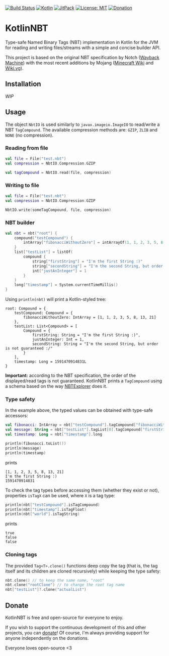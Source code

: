 [![Build Status](https://travis-ci.com/luizrcs/KotlinNBT.svg?branch=master)](https://travis-ci.com/luizrcs/KotlinNBT)
[![Kotlin](https://img.shields.io/badge/kotlin-1.5.20-green)](https://kotlinlang.org/)
[![JitPack](https://jitpack.io/v/luizrcs/KotlinNBT.svg)](https://jitpack.io/#luizrcs/KotlinNBT)
[![License: MIT](https://img.shields.io/github/license/luizrcs/KotlinNBT)](https://opensource.org/licenses/MIT)
[![Donation](https://img.shields.io/badge/donate-DonorBox-blue)](https://donorbox.org/luizrcs)

# KotlinNBT

Type-safe Named Binary Tags (NBT) implementation in Kotlin for the JVM for reading and writing files/streams with a
simple and concise builder API.

This project is based on the original NBT specification by Notch ([Wayback Machine][WebArchive]) with the most recent
additions by Mojang ([Minecraft Wiki][Gamepedia] and [Wiki.vg][WikiVG]).

## Installation

*WIP*

## Usage

The object `NbtIO` is used similarly to `javax.imageio.ImageIO` to read/write a NBT `TagCompound`. The available
compression methods are: `GZIP`, `ZLIB` and `NONE` (no compression).

### Reading from file

```kotlin
val file = File("test.nbt")
val compression = NbtIO.Compression.GZIP

val tagCompound = NbtIO.read(file, compression)
```

### Writing to file

```kotlin
val file = File("test.nbt")
val compression = NbtIO.Compression.GZIP

NbtIO.write(someTagCompound, file, compression)
```

### NBT builder

```kotlin
val nbt = nbt("root") {
	compound("testCompound") {
		intArray["fibonacciWithoutZero"] = intArrayOf(1, 1, 2, 3, 5, 8, 13, 21)
	}
	list["testList"] = listOf(
		compound {
			string["firstString"] = "I'm the first String :)"
			string["secondString"] = "I'm the second String, but order is not guaranteed :/"
			int["justAnInteger"] = 1
		}
	)
	long["timestamp"] = System.currentTimeMillis()
}
```

Using `println(nbt)` will print a Kotlin-styled tree:

```
root: Compound = {
    testCompound: Compound = {
        fibonacciWithoutZero: IntArray = [1, 1, 2, 3, 5, 8, 13, 21]
    },
    testList: List<Compound> = [
        Compound = {
            firstString: String = "I'm the first String :)",
            justAnInteger: Int = 1,
            secondString: String = "I'm the second String, but order is not guaranteed :/"
        }
    ],
    timestamp: Long = 1591470914831L
}
```

**Important:** according to the NBT specification, the order of the displayed/read tags is not guaranteed. KotlinNBT
prints a `TagCompound` using a schema based on the way [NBTExplorer][NBTExplorer] does it.

### Type safety

In the example above, the typed values can be obtained with type-safe accessors:

```kotlin
val fibonacci: IntArray = nbt["testCompound"].tagCompound["fibonacciWithoutZero"].intArray
val message: String = nbt["testList"].tagList[0].tagCompound["firstString"].string
val timestamp: Long = nbt["timestamp"].long

println(fibonacci.toList())
println(message)
println(timestamp)
``` 

prints

```
[1, 1, 2, 3, 5, 8, 13, 21]
I'm the first String :)
1591470914831
```

To check the tag types before accessing them (whether they exist or not), properties `isTagX` can be used, where `X` is
a tag type:

```kotlin
println(nbt["testCompound"].isTagCompound)
println(nbt["timestamp"].isTagFloat)
println(nbt["world"].isTagString)
```

prints

```
true
false
false
```

### Cloning tags

The provided `Tag<T>.clone()` functions deep copy the tag (that is, the tag itself and its children are cloned
recursively) while keeping the type safety:

```kotlin
nbt.clone() // to keep the same name, "root"
nbt.clone("rootClone") // to change the root tag name
nbt["testList"]?.clone("actualList")
```

## Donate

KotlinNBT is free and open-source for everyone to enjoy.

If you wish to support the continuous development of this and other projects, you can [donate][Donation]! Of course, I'm
always providing support for anyone independently on the donations.

Everyone loves open-source <3

[WebArchive]: https://web.archive.org/web/20100124085747/http://www.minecraft.net/docs/NBT.txt

[Gamepedia]: https://minecraft.gamepedia.com/NBT_format

[WikiVG]: https://wiki.vg/NBT

[NBTExplorer]: https://github.com/jaquadro/NBTExplorer

[Donation]: https://donorbox.org/luizrcs